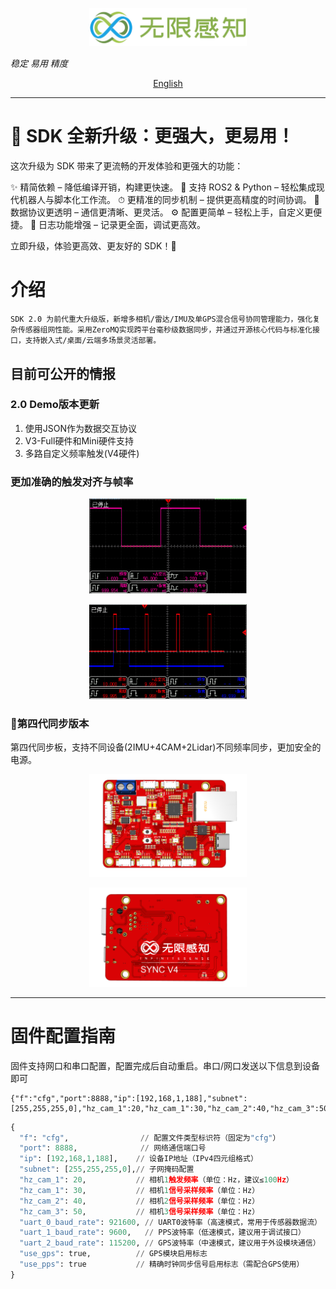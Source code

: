   <p align="center">
<img style="width:50%;" alt="Logo" src="assets/main_logo.png">

*稳定 易用 精度*

</p>

<p align="center">
<a href="README.md">English</a>
</p>

---

# 🚀 SDK 全新升级：更强大，更易用！

这次升级为 SDK 带来了更流畅的开发体验和更强大的功能：

✨ 精简依赖 – 降低编译开销，构建更快速。
🤖 支持 ROS2 & Python – 轻松集成现代机器人与脚本化工作流。
⏱ 更精准的同步机制 – 提供更高精度的时间协调。
📡 数据协议更透明 – 通信更清晰、更灵活。
⚙️ 配置更简单 – 轻松上手，自定义更便捷。
📜 日志功能增强 – 记录更全面，调试更高效。

立即升级，体验更高效、更友好的 SDK！🚀

# 介绍

	SDK 2.0 为前代重大升级版，新增多相机/雷达/IMU及单GPS混合信号协同管理能力，强化复杂传感器组网性能。采用ZeroMQ实现跨平台毫秒级数据同步，并通过开源核心代码与标准化接口，支持嵌入式/桌面/云端多场景灵活部署。

	

## 目前可公开的情报

### 2.0 Demo版本更新

1. 使用JSON作为数据交互协议
2. V3-Full硬件和Mini硬件支持
3. 多路自定义频率触发(V4硬件)

### 更加准确的触发对齐与帧率

<p align="center">
<img style="width:50%;" alt="1秒钟触发" src="assets/one_second.png">

<p align="center">
<img  style="width:50%; alt="帧率对齐" src="assets/align.png">

### 📸第四代同步版本

第四代同步板，支持不同设备(2IMU+4CAM+2Lidar)不同频率同步，更加安全的电源。
<p align="center">
<img style="width:50%; alt="board_a" src="assets/board_a.png">

<p align="center">
<img style="width:50%; alt="board_b" src="assets/board_b.png">

---

# 固件配置指南

固件支持网口和串口配置，配置完成后自动重启。串口/网口发送以下信息到设备即可

```aiignore
{"f":"cfg","port":8888,"ip":[192,168,1,188],"subnet":[255,255,255,0],"hz_cam_1":20,"hz_cam_1":30,"hz_cam_2":40,"hz_cam_3":50,"uart_0_baud_rate":921600,"uart_1_baud_rate":9600,"uart_2_baud_rate":115200,"use_gps":true,"use_pps":true}
```

```python
{
  "f": "cfg",                // 配置文件类型标识符（固定为"cfg"）
  "port": 8888,              // 网络通信端口号
  "ip": [192,168,1,188],    // 设备IP地址（IPv4四元组格式）
  "subnet": [255,255,255,0],// 子网掩码配置
  "hz_cam_1": 20,           // 相机1触发频率（单位：Hz，建议≤100Hz）
  "hz_cam_1": 30,           // 相机1信号采样频率（单位：Hz）
  "hz_cam_2": 40,           // 相机2信号采样频率（单位：Hz）
  "hz_cam_3": 50,           // 相机3信号采样频率（单位：Hz）
  "uart_0_baud_rate": 921600, // UART0波特率（高速模式，常用于传感器数据流）
  "uart_1_baud_rate": 9600,   // PPS波特率（低速模式，建议用于调试接口）
  "uart_2_baud_rate": 115200, // GPS波特率（中速模式，建议用于外设模块通信）
  "use_gps": true,          // GPS模块启用标志
  "use_pps": true           // 精确时钟同步信号启用标志（需配合GPS使用）
}
```
